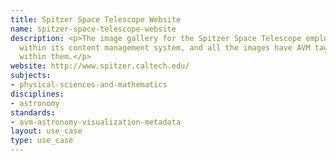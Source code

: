 ```yaml
---
title: Spitzer Space Telescope Website
name: spitzer-space-telescope-website
description: <p>The image gallery for the Spitzer Space Telescope employs <a href="../standards/avm-astronomy-visualization-metadata.html">AVM</a>
  within its content management system, and all the images have AVM tags embedded
  within them.</p>
website: http://www.spitzer.caltech.edu/
subjects:
- physical-sciences-and-mathematics
disciplines:
- astronomy
standards:
- avm-astronomy-visualization-metadata
layout: use_case
type: use_case
---
```


